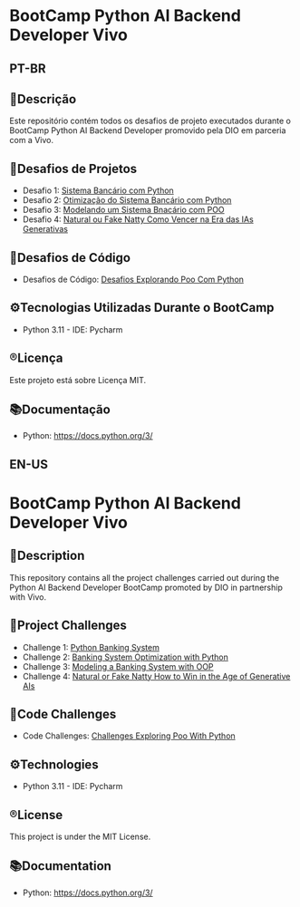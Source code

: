 # BootCamp Python AI Backend Developer Vivo

## **PT-BR**
## 📄Descrição
Este repositório contém todos os desafios de projeto executados durante o BootCamp Python AI Backend Developer promovido pela DIO em parceria com a Vivo.

## 🎢Desafios de Projetos
- Desafio 1: [Sistema Bancário com Python](https://github.com/jessieFerrS/BootCamp-Python-AI-Backend-Vivo-DIO/tree/main/Desafio%20de%20Projeto%20-%20Criando%20um%20Sistema%20Banc%C3%A1rio%20com%20Python)
- Desafio 2: [Otimização do Sistema Bancário com Python](https://github.com/jessieFerrS/BootCamp-Python-AI-Backend-Vivo-DIO/tree/main/Desafio%20de%20Projeto%20-%20Otimizando%20o%20Sistema%20Banc%C3%A1rio%20com%20Fun%C3%A7%C3%B5es)
- Desafio 3: [Modelando um Sistema Bnacário com POO](https://github.com/jessieFerrS/BootCamp-Python-AI-Backend-Vivo-DIO/tree/main/Desafio%20Projeto%20-%20Modelando%20Sistema%20Bancario%20com%20POO)
- Desafio 4: [Natural ou Fake Natty Como Vencer na Era das IAs Generativas](https://github.com/jessieFerrS/BootCamp-Python-AI-Backend-Vivo-DIO/tree/main/Desafio%20de%20Projeto%20-%20Natural%20ou%20Fake%20Natty%20Como%20Vencer%20na%20Era%20das%20IAs%20Generativas)

## 🎡Desafios de Código
- Desafios de Código: [Desafios Explorando Poo Com Python](https://github.com/jessieFerrS/BootCamp-Python-AI-Backend-Vivo-DIO/tree/main/Desafios%20de%20C%C3%B3digo%20-%20Desafios%20Explorando%20Poo%20Com%20Python)

## ⚙️Tecnologias Utilizadas Durante o BootCamp
- Python 3.11 - IDE: Pycharm

## ®️Licença
Este projeto está sobre Licença MIT.

## 📚Documentação
- Python: https://docs.python.org/3/

## **EN-US**
# BootCamp Python AI Backend Developer Vivo

## 📄Description
This repository contains all the project challenges carried out during the Python AI Backend Developer BootCamp promoted by DIO in partnership with Vivo.

## 🎢Project Challenges
- Challenge 1: [Python Banking System](https://github.com/jessieFerrS/BootCamp-Python-AI-Backend-Vivo-DIO/tree/main/Desafio%20de%20Projeto%20-%20Criando%20um%20Sistema%20Banc%C3%A1rio%20com%20Python)
- Challenge 2: [Banking System Optimization with Python](https://github.com/jessieFerrS/BootCamp-Python-AI-Backend-Vivo-DIO/tree/main/Desafio%20de%20Projeto%20-%20Otimizando%20o%20Sistema%20Banc%C3%A1rio%20com%20Fun%C3%A7%C3%B5es)
- Challenge 3: [Modeling a Banking System with OOP](https://github.com/jessieFerrS/BootCamp-Python-AI-Backend-Vivo-DIO/tree/main/Desafio%20Projeto%20-%20Modelando%20Sistema%20Bancario%20com%20POO)
- Challenge 4: [Natural or Fake Natty How to Win in the Age of Generative AIs](https://github.com/jessieFerrS/BootCamp-Python-AI-Backend-Vivo-DIO/tree/main/Desafio%20de%20Projeto%20-%20Natural%20ou%20Fake%20Natty%20Como%20Vencer%20na%20Era%20das%20IAs%20Generativas)

## 🎡Code Challenges
- Code Challenges: [Challenges Exploring Poo With Python](https://github.com/jessieFerrS/BootCamp-Python-AI-Backend-Vivo-DIO/tree/main/Desafios%20de%20C%C3%B3digo%20-%20Desafios%20Explorando%20Poo%20Com%20Python)

## ⚙️Technologies
- Python 3.11 - IDE: Pycharm

## ®️License
This project is under the MIT License.

## 📚Documentation
- Python: https://docs.python.org/3/

